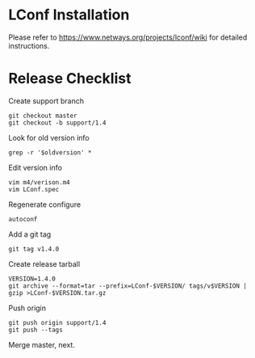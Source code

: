 # LConf Installation

Please refer to https://www.netways.org/projects/lconf/wiki for detailed instructions.


# Release Checklist

Create support branch

    git checkout master
    git checkout -b support/1.4

Look for old version info

    grep -r '$oldversion' *

Edit version info

    vim m4/verison.m4
    vim LConf.spec

Regenerate configure

    autoconf

Add a git tag

    git tag v1.4.0

Create release tarball

    VERSION=1.4.0
    git archive --format=tar --prefix=LConf-$VERSION/ tags/v$VERSION | gzip >LConf-$VERSION.tar.gz

Push origin

    git push origin support/1.4
    git push --tags

Merge master, next.


